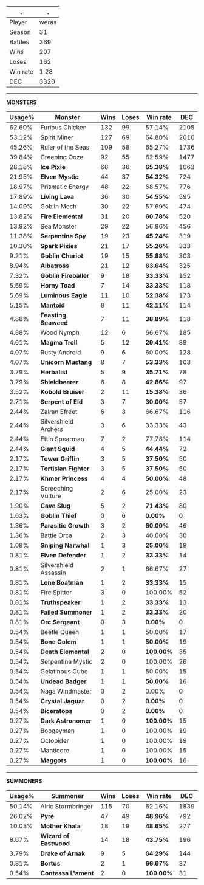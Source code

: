 .|.
|-|-
Player|weras
Season|31
Battles|369
Wins|207
Loses|162
Win rate|1.28
DEC|3320

---
**MONSTERS**

Usage%|Monster|Wins|Loses|Win rate|DEC|
-|-|-|-|-|-|
62.60%|Furious Chicken|132|99|57.14%|2105|
53.12%|Spirit Miner|127|69|64.80%|2010|
45.26%|Ruler of the Seas|109|58|65.27%|1736|
39.84%|Creeping Ooze|92|55|62.59%|1477|
28.18%|**Ice Pixie**|68|36|**65.38%**|1063|
21.95%|**Elven Mystic**|44|37|**54.32%**|724|
18.97%|Prismatic Energy|48|22|68.57%|776|
17.89%|**Living Lava**|36|30|**54.55%**|595|
14.09%|Goblin Mech|30|22|57.69%|474|
13.82%|**Fire Elemental**|31|20|**60.78%**|520|
13.82%|Sea Monster|29|22|56.86%|456|
11.38%|**Serpentine Spy**|19|23|**45.24%**|319|
10.30%|**Spark Pixies**|21|17|**55.26%**|333|
9.21%|**Goblin Chariot**|19|15|**55.88%**|303|
8.94%|**Albatross**|21|12|**63.64%**|325|
7.32%|**Goblin Fireballer**|9|18|**33.33%**|152|
5.69%|**Horny Toad**|7|14|**33.33%**|118|
5.69%|**Luminous Eagle**|11|10|**52.38%**|173|
5.15%|**Mantoid**|8|11|**42.11%**|114|
4.88%|**Feasting Seaweed**|7|11|**38.89%**|118|
4.88%|Wood Nymph|12|6|66.67%|185|
4.61%|**Magma Troll**|5|12|**29.41%**|89|
4.07%|Rusty Android|9|6|60.00%|128|
4.07%|**Unicorn Mustang**|8|7|**53.33%**|103|
3.79%|**Herbalist**|5|9|**35.71%**|78|
3.79%|**Shieldbearer**|6|8|**42.86%**|97|
3.52%|**Kobold Bruiser**|2|11|**15.38%**|36|
2.71%|**Serpent of Eld**|3|7|**30.00%**|57|
2.44%|Zalran Efreet|6|3|66.67%|116|
2.44%|Silvershield Archers|3|6|33.33%|43|
2.44%|Ettin Spearman|7|2|77.78%|114|
2.44%|**Giant Squid**|4|5|**44.44%**|72|
2.17%|**Tower Griffin**|3|5|**37.50%**|50|
2.17%|**Tortisian Fighter**|3|5|**37.50%**|50|
2.17%|**Khmer Princess**|4|4|**50.00%**|48|
2.17%|Screeching Vulture|2|6|25.00%|23|
1.90%|**Cave Slug**|5|2|**71.43%**|80|
1.63%|**Goblin Thief**|0|6|**0.00%**|0|
1.36%|**Parasitic Growth**|3|2|**60.00%**|46|
1.36%|Battle Orca|2|3|40.00%|30|
1.08%|**Sniping Narwhal**|1|3|**25.00%**|19|
0.81%|**Elven Defender**|1|2|**33.33%**|14|
0.81%|Silvershield Assassin|2|1|66.67%|27|
0.81%|**Lone Boatman**|1|2|**33.33%**|15|
0.81%|Fire Spitter|3|0|100.00%|52|
0.81%|**Truthspeaker**|1|2|**33.33%**|13|
0.81%|**Failed Summoner**|1|2|**33.33%**|20|
0.81%|**Orc Sergeant**|0|3|**0.00%**|0|
0.54%|Beetle Queen|1|1|50.00%|17|
0.54%|**Bone Golem**|1|1|**50.00%**|19|
0.54%|**Death Elemental**|2|0|**100.00%**|35|
0.54%|Serpentine Mystic|2|0|100.00%|26|
0.54%|Gelatinous Cube|1|1|50.00%|15|
0.54%|**Undead Badger**|1|1|**50.00%**|16|
0.54%|Naga Windmaster|0|2|0.00%|0|
0.54%|**Crystal Jaguar**|0|2|**0.00%**|0|
0.54%|**Biceratops**|0|2|**0.00%**|0|
0.27%|**Dark Astronomer**|1|0|**100.00%**|15|
0.27%|Boogeyman|1|0|100.00%|19|
0.27%|Octopider|1|0|100.00%|19|
0.27%|Manticore|1|0|100.00%|15|
0.27%|**Maggots**|1|0|**100.00%**|16|

---
**SUMMONERS**

Usage%|Summoner|Wins|Loses|Win rate|DEC|
-|-|-|-|-|-|
50.14%|Alric Stormbringer|115|70|62.16%|1839|
26.02%|**Pyre**|47|49|**48.96%**|792|
10.03%|**Mother Khala**|18|19|**48.65%**|277|
8.67%|**Wizard of Eastwood**|14|18|**43.75%**|196|
3.79%|**Drake of Arnak**|9|5|**64.29%**|144|
0.81%|**Bortus**|2|1|**66.67%**|37|
0.54%|**Contessa L'ament**|2|0|**100.00%**|31|
